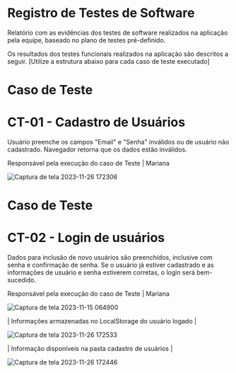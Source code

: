 # Registro de Testes de Software

Relatório com as evidências dos testes de software realizados na aplicação pela equipe, baseado no plano de testes pré-definido.

Os resultados dos testes funcionais realizados na aplicação são descritos a seguir. [Utilize a estrutura abaixo para cada caso de teste executado]

# Caso de Teste   
# CT-01 - Cadastro de Usuários

Usuário preenche os campos "Email" e "Senha" inválidos ou de usuário não cadastrado.
Navegador retorna que os dados estão inválidos.

Responsável pela execução do caso de Teste | Mariana




![Captura de tela 2023-11-26 172306](https://github.com/ICEI-PUC-Minas-PMV-ADS/pmv-ads-2023-2-e1-proj-web-t12-estoque-no-bolso/assets/145354919/0f532674-37bd-460c-b9f5-e58e8f60a978)





# Caso de Teste
# CT-02 - Login de usuários


Dados para inclusão de novo usuários são preenchidos, inclusive com senha e confirmação de senha.
Se o usuário já estiver cadastrado e as informações de usuário e senha estiverem corretas, o login será bem-sucedido.

Responsável pela execução do caso de Teste | Mariana 




![Captura de tela 2023-11-15 064900](https://github.com/ICEI-PUC-Minas-PMV-ADS/pmv-ads-2023-2-e1-proj-web-t12-estoque-no-bolso/assets/145354919/d652ac46-d309-4c90-b3ed-3a029b0aea52)




| Informações armazenadas no LocalStorage do usuário logado |



![Captura de tela 2023-11-26 172533](https://github.com/ICEI-PUC-Minas-PMV-ADS/pmv-ads-2023-2-e1-proj-web-t12-estoque-no-bolso/assets/145354919/0485af40-05aa-4082-9bfc-5f7762fa546e)




| Informação disponíveis na pasta cadastro de usuários |



![Captura de tela 2023-11-26 172446](https://github.com/ICEI-PUC-Minas-PMV-ADS/pmv-ads-2023-2-e1-proj-web-t12-estoque-no-bolso/assets/145354919/0899204d-424e-4269-89bf-0cd24b39bc31)



